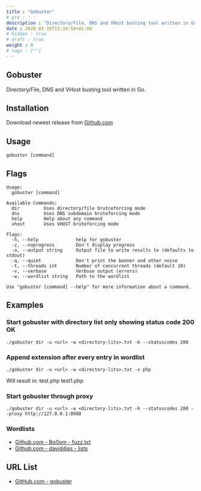 ```yaml
---
title : "Gobuster"
# pre : ' '
description : "Directory/File, DNS and VHost busting tool written in Go."
date : 2020-03-10T15:34:50+01:00
# hidden : true
# draft : true
weight : 0
# tags : [""]
---
```


## Gobuster

Directory/File, DNS and VHost busting tool written in Go.

## Installation

Download newest release from [Github.com](https://github.com/OJ/gobuster/releases)

## Usage

```plain
gobuster [command]
```

## Flags

```plain
Usage:
  gobuster [command]

Available Commands:
  dir         Uses directory/file brutceforcing mode
  dns         Uses DNS subdomain bruteforcing mode
  help        Help about any command
  vhost       Uses VHOST bruteforcing mode

Flags:
  -h, --help              help for gobuster
  -z, --noprogress        Don't display progress
  -o, --output string     Output file to write results to (defaults to stdout)
  -q, --quiet             Don't print the banner and other noise
  -t, --threads int       Number of concurrent threads (default 10)
  -v, --verbose           Verbose output (errors)
  -w, --wordlist string   Path to the wordlist

Use "gobuster [command] --help" for more information about a command.
```

## Examples

### Start gobuster with directory list only showing status code 200 OK

```plain
./gobuster dir -u <url> -w <directory-lits>.txt -k --statuscodes 200
```

### Append extension after every entry in wordlist

```plain
./gobuster dir -u <url> -w <directory-lits>.txt -x php
```

Will result in:
test.php
test1.php

### Start gobuster through proxy

```plain
./gobuster dir -u <url> -w <directory-lits>.txt -k --statuscodes 200 --proxy http://127.0.0.1:8080
```

### Wordlists

- [Github.com - Bo0om - fuzz.txt](https://github.com/Bo0oM/fuzz.txt/blob/master/fuzz.txt)
- [Github.com - daviddias - lists](https://github.com/daviddias/node-dirbuster/tree/master/lists)

## URL List

- [GitHub.com - gobuster](https://github.com/OJ/gobuster)
